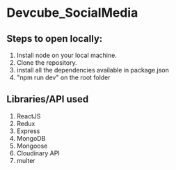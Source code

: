 # Devcube_SocialMedia

## Steps to open locally:

1. Install node on your local machine.
2. Clone the repository.
3. install all the dependencies available in package.json
4. "npm run dev" on the root folder

## Libraries/API used

1. ReactJS
2. Redux
3. Express
4. MongoDB
5. Mongoose
6. Cloudinary API
7. multer
